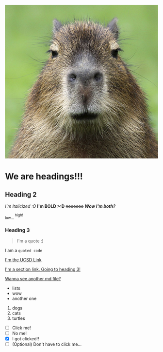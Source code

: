 ![alt text](image.png)

# We are headings!!!
## Heading 2


*I'm italicized :O*
**I'm BOLD >:D**
~~noooooo~~
***Wow I'm both?***

<sub>low...</sub>
<sup>high!</sup>

### Heading 3

> I'm a quote :)

I am a `quoted code`

[I'm the UCSD Link](https://ucsd.edu)

[I'm a section link. Going to heading 3!](#heading-3)

[Wanna see another md file?](./other.md)

- lists
- wow
- another one

1. dogs
2. cats
3. turtles

- [ ] Click me!
- [ ] No me!
- [x] I got clicked!!
- [ ] \(Optional) Don't have to click me...
